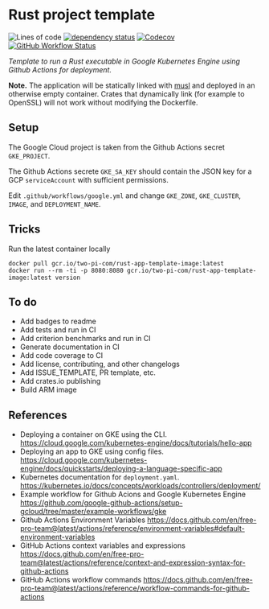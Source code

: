 # Rust project template

![Lines of code](https://img.shields.io/tokei/lines/github/recmo/rust-app-template)
[![dependency status](https://deps.rs/repo/github/recmo/rust-app-template/status.svg)](https://deps.rs/repo/github/recmo/rust-app-template)
[![Codecov](https://img.shields.io/codecov/c/github/recmo/rust-app-template)](https://codecov.io/gh/Recmo/rust-app-template)
[![GitHub Workflow Status](https://img.shields.io/github/workflow/status/recmo/rust-app-template/Build%20and%20Deploy%20to%20GKE?label=deploy)](https://github.com/Recmo/rust-app-template/actions?query=workflow%3A%22Build+and+Deploy+to+GKE%22)


*Template to run a Rust executable in Google Kubernetes Engine using Github Actions for deployment.*

**Note.** The application will be statically linked with [musl](https://musl.libc.org/) and deployed
in an otherwise empty container. Crates that dynamically link (for example to OpenSSL) will not work
without modifying the Dockerfile.

## Setup

The Google Cloud project is taken from the Github Actions secret `GKE_PROJECT`.

The Github Actions secrete `GKE_SA_KEY` should contain the JSON key for a GCP `serviceAccount` with sufficient permissions.

Edit `.github/workflows/google.yml` and change `GKE_ZONE`, `GKE_CLUSTER`, `IMAGE`, and `DEPLOYMENT_NAME`.

## Tricks

Run the latest container locally

```
docker pull gcr.io/two-pi-com/rust-app-template-image:latest
docker run --rm -ti -p 8080:8080 gcr.io/two-pi-com/rust-app-template-image:latest version
```

## To do

* Add badges to readme
* Add tests and run in CI
* Add criterion benchmarks and run in CI
* Generate documentation in CI
* Add code coverage to CI
* Add license, contributing, and other changelogs
* Add ISSUE_TEMPLATE, PR template, etc.
* Add crates.io publishing
* Build ARM image

## References

* Deploying a container on GKE using the CLI.
  <https://cloud.google.com/kubernetes-engine/docs/tutorials/hello-app>
* Deploying an app to GKE using config files.
  <https://cloud.google.com/kubernetes-engine/docs/quickstarts/deploying-a-language-specific-app>
* Kubernetes documentation for `deployment.yaml`.
  <https://kubernetes.io/docs/concepts/workloads/controllers/deployment/>
* Example workflow for Github Acions and Google Kubernetes Engine
  <https://github.com/google-github-actions/setup-gcloud/tree/master/example-workflows/gke>
* Github Actions Environment Variables
  <https://docs.github.com/en/free-pro-team@latest/actions/reference/environment-variables#default-environment-variables>
* GitHub Actions context variables and expressions
  <https://docs.github.com/en/free-pro-team@latest/actions/reference/context-and-expression-syntax-for-github-actions>
* GitHub Actions workflow commands
  <https://docs.github.com/en/free-pro-team@latest/actions/reference/workflow-commands-for-github-actions>
